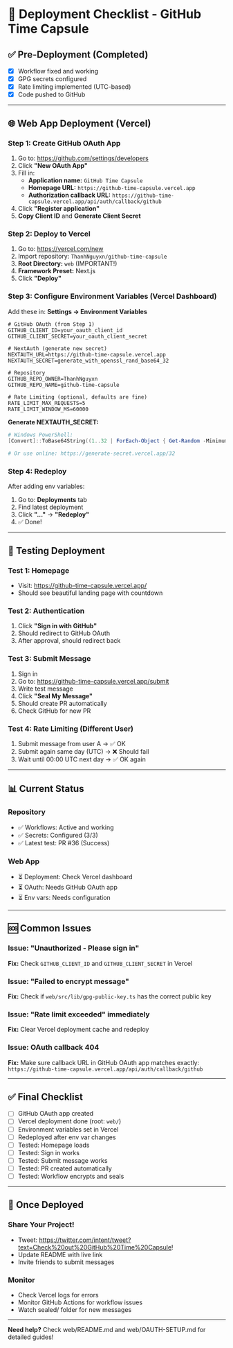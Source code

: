 # 🚀 Deployment Checklist - GitHub Time Capsule

## ✅ Pre-Deployment (Completed)

- [x] Workflow fixed and working
- [x] GPG secrets configured
- [x] Rate limiting implemented (UTC-based)
- [x] Code pushed to GitHub

---

## 🌐 Web App Deployment (Vercel)

### Step 1: Create GitHub OAuth App

1. Go to: https://github.com/settings/developers
2. Click **"New OAuth App"**
3. Fill in:
   - **Application name:** `GitHub Time Capsule`
   - **Homepage URL:** `https://github-time-capsule.vercel.app`
   - **Authorization callback URL:** `https://github-time-capsule.vercel.app/api/auth/callback/github`
4. Click **"Register application"**
5. **Copy Client ID** and **Generate Client Secret**

### Step 2: Deploy to Vercel

1. Go to: https://vercel.com/new
2. Import repository: `ThanhNguyxn/github-time-capsule`
3. **Root Directory:** `web` (IMPORTANT!)
4. **Framework Preset:** Next.js
5. Click **"Deploy"**

### Step 3: Configure Environment Variables (Vercel Dashboard)

Add these in: **Settings → Environment Variables**

```env
# GitHub OAuth (from Step 1)
GITHUB_CLIENT_ID=your_oauth_client_id
GITHUB_CLIENT_SECRET=your_oauth_client_secret

# NextAuth (generate new secret)
NEXTAUTH_URL=https://github-time-capsule.vercel.app
NEXTAUTH_SECRET=generate_with_openssl_rand_base64_32

# Repository
GITHUB_REPO_OWNER=ThanhNguyxn
GITHUB_REPO_NAME=github-time-capsule

# Rate Limiting (optional, defaults are fine)
RATE_LIMIT_MAX_REQUESTS=5
RATE_LIMIT_WINDOW_MS=60000
```

**Generate NEXTAUTH_SECRET:**
```powershell
# Windows PowerShell:
[Convert]::ToBase64String((1..32 | ForEach-Object { Get-Random -Minimum 0 -Maximum 256 }))

# Or use online: https://generate-secret.vercel.app/32
```

### Step 4: Redeploy

After adding env variables:
1. Go to: **Deployments** tab
2. Find latest deployment
3. Click **"..."** → **"Redeploy"**
4. ✅ Done!

---

## 🧪 Testing Deployment

### Test 1: Homepage
- Visit: https://github-time-capsule.vercel.app/
- Should see beautiful landing page with countdown

### Test 2: Authentication
1. Click **"Sign in with GitHub"**
2. Should redirect to GitHub OAuth
3. After approval, should redirect back

### Test 3: Submit Message
1. Sign in
2. Go to: https://github-time-capsule.vercel.app/submit
3. Write test message
4. Click **"Seal My Message"**
5. Should create PR automatically
6. Check GitHub for new PR

### Test 4: Rate Limiting (Different User)
1. Submit message from user A → ✅ OK
2. Submit again same day (UTC) → ❌ Should fail
3. Wait until 00:00 UTC next day → ✅ OK again

---

## 📊 Current Status

### Repository
- ✅ Workflows: Active and working
- ✅ Secrets: Configured (3/3)
- ✅ Latest test: PR #36 (Success)

### Web App
- ⏳ Deployment: Check Vercel dashboard
- ⏳ OAuth: Needs GitHub OAuth app
- ⏳ Env vars: Needs configuration

---

## 🆘 Common Issues

### Issue: "Unauthorized - Please sign in"
**Fix:** Check `GITHUB_CLIENT_ID` and `GITHUB_CLIENT_SECRET` in Vercel

### Issue: "Failed to encrypt message"
**Fix:** Check if `web/src/lib/gpg-public-key.ts` has the correct public key

### Issue: "Rate limit exceeded" immediately
**Fix:** Clear Vercel deployment cache and redeploy

### Issue: OAuth callback 404
**Fix:** Make sure callback URL in GitHub OAuth app matches exactly:
`https://github-time-capsule.vercel.app/api/auth/callback/github`

---

## ✅ Final Checklist

- [ ] GitHub OAuth app created
- [ ] Vercel deployment done (root: `web/`)
- [ ] Environment variables set in Vercel
- [ ] Redeployed after env var changes
- [ ] Tested: Homepage loads
- [ ] Tested: Sign in works
- [ ] Tested: Submit message works
- [ ] Tested: PR created automatically
- [ ] Tested: Workflow encrypts and seals

---

## 🎉 Once Deployed

### Share Your Project!
- Tweet: https://twitter.com/intent/tweet?text=Check%20out%20GitHub%20Time%20Capsule!
- Update README with live link
- Invite friends to submit messages

### Monitor
- Check Vercel logs for errors
- Monitor GitHub Actions for workflow issues
- Watch sealed/ folder for new messages

---

**Need help?** Check web/README.md and web/OAUTH-SETUP.md for detailed guides!

